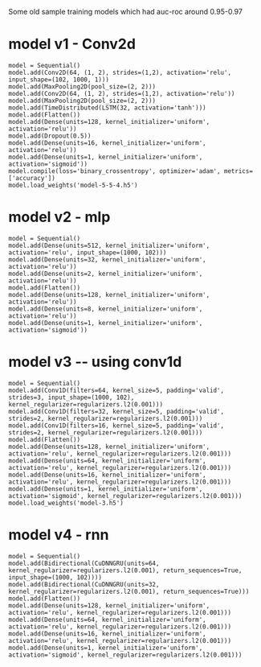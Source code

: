
Some old sample training models which had auc-roc around 0.95-0.97
#    model v1 - Conv2d
    model = Sequential()
    model.add(Conv2D(64, (1, 2), strides=(1,2), activation='relu', input_shape=(102, 1000, 1)))
    model.add(MaxPooling2D(pool_size=(2, 2)))
    model.add(Conv2D(64, (1, 2), strides=(1,2), activation='relu'))
    model.add(MaxPooling2D(pool_size=(2, 2)))
    model.add(TimeDistributed(LSTM(32, activation='tanh')))
    model.add(Flatten())
    model.add(Dense(units=128, kernel_initializer='uniform', activation='relu'))
    model.add(Dropout(0.5))
    model.add(Dense(units=16, kernel_initializer='uniform', activation='relu'))
    model.add(Dense(units=1, kernel_initializer='uniform', activation='sigmoid'))
    model.compile(loss='binary_crossentropy', optimizer='adam', metrics=['accuracy'])
    model.load_weights('model-5-5-4.h5')

#    model v2 - mlp
    model = Sequential()
    model.add(Dense(units=512, kernel_initializer='uniform', activation='relu', input_shape=(1000, 102)))
    model.add(Dense(units=32, kernel_initializer='uniform', activation='relu'))
    model.add(Dense(units=2, kernel_initializer='uniform', activation='relu'))
    model.add(Flatten())
    model.add(Dense(units=128, kernel_initializer='uniform', activation='relu'))
    model.add(Dense(units=8, kernel_initializer='uniform', activation='relu'))
    model.add(Dense(units=1, kernel_initializer='uniform', activation='sigmoid'))

 #   model v3 -- using conv1d
    model = Sequential()
    model.add(Conv1D(filters=64, kernel_size=5, padding='valid', strides=3, input_shape=(1000, 102), kernel_regularizer=regularizers.l2(0.001)))
    model.add(Conv1D(filters=32, kernel_size=5, padding='valid', strides=2, kernel_regularizer=regularizers.l2(0.001)))
    model.add(Conv1D(filters=16, kernel_size=5, padding='valid', strides=2, kernel_regularizer=regularizers.l2(0.001)))
    model.add(Flatten())
    model.add(Dense(units=128, kernel_initializer='uniform', activation='relu', kernel_regularizer=regularizers.l2(0.001)))
    model.add(Dense(units=64, kernel_initializer='uniform', activation='relu', kernel_regularizer=regularizers.l2(0.001)))
    model.add(Dense(units=16, kernel_initializer='uniform', activation='relu', kernel_regularizer=regularizers.l2(0.001)))
    model.add(Dense(units=1, kernel_initializer='uniform', activation='sigmoid', kernel_regularizer=regularizers.l2(0.001)))
    model.load_weights('model-3.h5')

#    model v4 - rnn
    model = Sequential()
    model.add(Bidirectional(CuDNNGRU(units=64, kernel_regularizer=regularizers.l2(0.001), return_sequences=True, input_shape=(1000, 102))))
    model.add(Bidirectional(CuDNNGRU(units=32, kernel_regularizer=regularizers.l2(0.001), return_sequences=True)))
    model.add(Flatten())
    model.add(Dense(units=128, kernel_initializer='uniform', activation='relu', kernel_regularizer=regularizers.l2(0.001)))
    model.add(Dense(units=64, kernel_initializer='uniform', activation='relu', kernel_regularizer=regularizers.l2(0.001)))
    model.add(Dense(units=16, kernel_initializer='uniform', activation='relu', kernel_regularizer=regularizers.l2(0.001)))
    model.add(Dense(units=1, kernel_initializer='uniform', activation='sigmoid', kernel_regularizer=regularizers.l2(0.001)))


